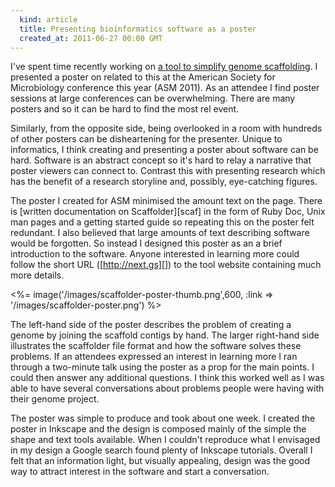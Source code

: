 ```yaml
---
  kind: article
  title: Presenting bioinformatics software as a poster
  created_at: 2011-06-27 00:00 GMT
---
```


I've spent time recently working on [a tool to simplify genome
scaffolding][post]. I presented a poster on related to this at the American
Society for Microbiology conference this year (ASM 2011). As an attendee
I find poster sessions at large conferences can be overwhelming. There are
many posters and so it can be hard to find the most rel event.

Similarly, from the opposite side, being overlooked in a room with hundreds of
other posters can be disheartening for the presenter. Unique to informatics,
I think creating and presenting a poster about software can be hard. Software
is an abstract concept so it's hard to relay a narrative that poster viewers
can connect to. Contrast this with presenting research which has the benefit
of a research storyline and, possibly, eye-catching figures.

The poster I created for ASM minimised the amount text on the page. There is
[written documentation on Scaffolder][scaf] in the form of Ruby Doc, Unix man
pages and a getting started guide so repeating this on the poster felt
redundant. I also believed that large amounts of text describing software
would be forgotten. So instead I designed this poster as an a brief
introduction to the software. Anyone interested in learning more could follow
the short URL ([http://next.gs][]) to the tool website containing much more
details.

<%= image('/images/scaffolder-poster-thumb.png',600, :link => '/images/scaffolder-poster.png') %>

The left-hand side of the poster describes the problem of creating a genome by
joining the scaffold contigs by hand. The larger right-hand side illustrates
the scaffolder file format and how the software solves these problems. If an
attendees expressed an interest in learning more I ran through a two-minute
talk using the poster as a prop for the main points. I could then answer any
additional questions. I think this worked well as I was able to have several
conversations about problems people were having with their genome project.

The poster was simple to produce and took about one week. I created the poster
in Inkscape and the design is composed mainly of the simple the shape and text
tools available. When I couldn't reproduce what I envisaged in my design
a Google search found plenty of Inkscape tutorials. Overall I felt that an
information light, but visually appealing, design was the good way to attract
interest in the software and start a conversation.

[scaffolder]: http://next.gs
[post]: /research/experiments-in-genome-scaffolding-and-peer-review/
